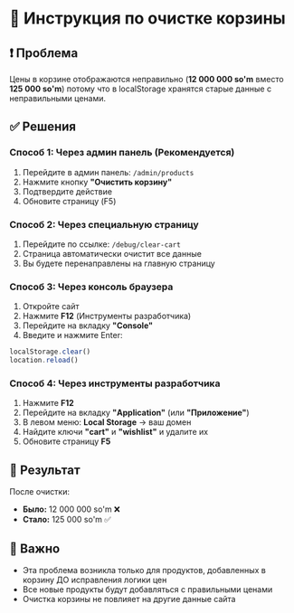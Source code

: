# 🔧 Инструкция по очистке корзины

## ❗ Проблема

Цены в корзине отображаются неправильно (**12 000 000 so'm** вместо **125 000 so'm**) потому что в localStorage хранятся старые данные с неправильными ценами.

## ✅ Решения

### **Способ 1: Через админ панель (Рекомендуется)**

1. Перейдите в админ панель: `/admin/products`
2. Нажмите кнопку **"Очистить корзину"**
3. Подтвердите действие
4. Обновите страницу (F5)

### **Способ 2: Через специальную страницу**

1. Перейдите по ссылке: `/debug/clear-cart`
2. Страница автоматически очистит все данные
3. Вы будете перенаправлены на главную страницу

### **Способ 3: Через консоль браузера**

1. Откройте сайт
2. Нажмите **F12** (Инструменты разработчика)
3. Перейдите на вкладку **"Console"**
4. Введите и нажмите Enter:
```javascript
localStorage.clear()
location.reload()
```

### **Способ 4: Через инструменты разработчика**

1. Нажмите **F12**
2. Перейдите на вкладку **"Application"** (или **"Приложение"**)
3. В левом меню: **Local Storage** → ваш домен
4. Найдите ключи **"cart"** и **"wishlist"** и удалите их
5. Обновите страницу **F5**

## 🎯 Результат

После очистки:
- **Было:** 12 000 000 so'm ❌
- **Стало:** 125 000 so'm ✅

## 📝 Важно

- Эта проблема возникла только для продуктов, добавленных в корзину ДО исправления логики цен
- Все новые продукты будут добавляться с правильными ценами
- Очистка корзины не повлияет на другие данные сайта

